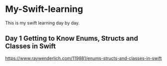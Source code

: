# My-Swift-learning
This is my swift learning day by day. 

## Day 1 Getting to Know Enums, Structs and Classes in Swift
https://www.raywenderlich.com/119881/enums-structs-and-classes-in-swift
